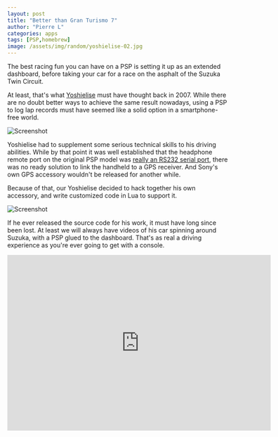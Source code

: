 ```yaml
---
layout: post
title: "Better than Gran Turismo 7"
author: "Pierre L"
categories: apps
tags: [PSP,homebrew]
image: /assets/img/random/yoshielise-02.jpg
---
```


The best racing fun you can have on a PSP is setting it up as an extended dashboard, before taking your car for a race on the asphalt of the Suzuka Twin Circuit.

At least, that's what [Yoshielise](https://yoshielise.blogspot.com/search/label/PSP) must have thought back in 2007. While there are no doubt better ways to achieve the same result nowadays, using a PSP to log lap records must have seemed like a solid option in a smartphone-free world.

![Screenshot](https://github.com/PSP-Archive/PSP-Archive.github.io/raw/gh-pages/assets/img/snaps/yoshielise-01.jpg)

Yoshielise had to supplement some serious technical skills to his driving abilities. While by that point it was well established that the headphone remote port on the original PSP model was [really an RS232 serial port](http://nil.rpc1.org/psp/remote.html), there was no ready solution to link the handheld to a GPS receiver. And Sony's own GPS accessory wouldn't be released for another while. 

Because of that, our Yoshielise decided to hack together his own accessory, and write customized code in Lua to support it.

![Screenshot](https://github.com/PSP-Archive/PSP-Archive.github.io/raw/gh-pages/assets/img/snaps/yoshielise-03.jpg)

If he ever released the source code for his work, it must have long since been lost. At least we will always have videos of his car spinning around Suzuka, with a PSP glued to the dashboard. That's as real a driving experience as you're ever going to get with a console.

<div class="embed-container">
  <iframe
      src="https://www.youtube.com/embed/Owl1BkFdJ_o&t=46s"
      width="600"
      height="400"
      frameborder="0"
      allowfullscreen="">
  </iframe>
</div>
